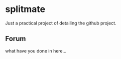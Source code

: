 # splitmate

Just a practical project of detailing the github project.

## Forum

what have you done in here...
